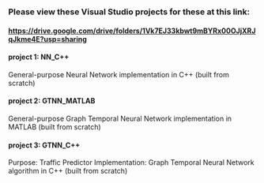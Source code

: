 ### Please view these Visual Studio projects for these at this link:
#### https://drive.google.com/drive/folders/1Vk7EJ33kbwt9mBYRx00OJjXRJqJkme4E?usp=sharing


#### project 1: NN_C++
General-purpose Neural Network implementation in C++ (built from scratch)

#### project 2: GTNN_MATLAB
General-purpose Graph Temporal Neural Network implementation in MATLAB (built from scratch)

#### project 3: GTNN_C++
Purpose: Traffic Predictor
Implementation: Graph Temporal Neural Network algorithm in C++ (built from scratch)
